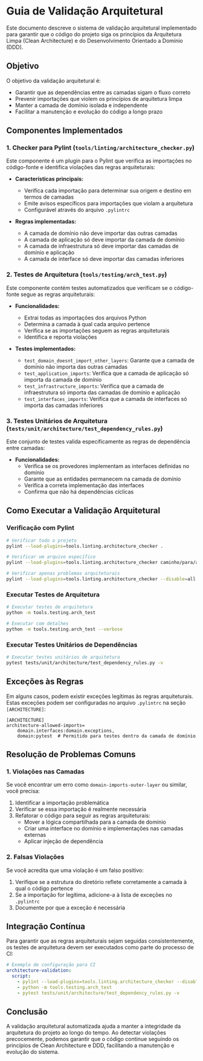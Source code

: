 # Guia de Validação Arquitetural

Este documento descreve o sistema de validação arquitetural implementado para garantir que o código do projeto siga os princípios da Arquitetura Limpa (Clean Architecture) e do Desenvolvimento Orientado a Domínio (DDD).

## Objetivo

O objetivo da validação arquitetural é:
- Garantir que as dependências entre as camadas sigam o fluxo correto
- Prevenir importações que violem os princípios de arquitetura limpa
- Manter a camada de domínio isolada e independente
- Facilitar a manutenção e evolução do código a longo prazo

## Componentes Implementados

### 1. Checker para Pylint (`tools/linting/architecture_checker.py`)

Este componente é um plugin para o Pylint que verifica as importações no código-fonte e identifica violações das regras arquiteturais:

- **Características principais:**
  - Verifica cada importação para determinar sua origem e destino em termos de camadas
  - Emite avisos específicos para importações que violam a arquitetura
  - Configurável através do arquivo `.pylintrc`

- **Regras implementadas:**
  - A camada de domínio não deve importar das outras camadas
  - A camada de aplicação só deve importar da camada de domínio
  - A camada de infraestrutura só deve importar das camadas de domínio e aplicação
  - A camada de interface só deve importar das camadas inferiores

### 2. Testes de Arquitetura (`tools/testing/arch_test.py`)

Este componente contém testes automatizados que verificam se o código-fonte segue as regras arquiteturais:

- **Funcionalidades:**
  - Extrai todas as importações dos arquivos Python
  - Determina a camada à qual cada arquivo pertence
  - Verifica se as importações seguem as regras arquiteturais
  - Identifica e reporta violações

- **Testes implementados:**
  - `test_domain_doesnt_import_other_layers`: Garante que a camada de domínio não importa das outras camadas
  - `test_application_imports`: Verifica que a camada de aplicação só importa da camada de domínio
  - `test_infrastructure_imports`: Verifica que a camada de infraestrutura só importa das camadas de domínio e aplicação
  - `test_interfaces_imports`: Verifica que a camada de interfaces só importa das camadas inferiores

### 3. Testes Unitários de Arquitetura (`tests/unit/architecture/test_dependency_rules.py`)

Este conjunto de testes valida especificamente as regras de dependência entre camadas:

- **Funcionalidades:**
  - Verifica se os provedores implementam as interfaces definidas no domínio
  - Garante que as entidades permanecem na camada de domínio
  - Verifica a correta implementação das interfaces
  - Confirma que não há dependências cíclicas

## Como Executar a Validação Arquitetural

### Verificação com Pylint

```bash
# Verificar todo o projeto
pylint --load-plugins=tools.linting.architecture_checker .

# Verificar um arquivo específico
pylint --load-plugins=tools.linting.architecture_checker caminho/para/arquivo.py

# Verificar apenas problemas arquiteturais
pylint --load-plugins=tools.linting.architecture_checker --disable=all --enable=architectural-dependency-violation .
```

### Executar Testes de Arquitetura

```bash
# Executar testes de arquitetura
python -m tools.testing.arch_test

# Executar com detalhes
python -m tools.testing.arch_test --verbose
```

### Executar Testes Unitários de Dependências

```bash
# Executar testes unitários de arquitetura
pytest tests/unit/architecture/test_dependency_rules.py -v
```

## Exceções às Regras

Em alguns casos, podem existir exceções legítimas às regras arquiteturais. Estas exceções podem ser configuradas no arquivo `.pylintrc` na seção `[ARCHITECTURE]`:

```
[ARCHITECTURE]
architecture-allowed-imports=
    domain.interfaces:domain.exceptions,
    domain:pytest  # Permitido para testes dentro da camada de domínio
```

## Resolução de Problemas Comuns

### 1. Violações nas Camadas

Se você encontrar um erro como `domain-imports-outer-layer` ou similar, você precisa:

1. Identificar a importação problemática
2. Verificar se essa importação é realmente necessária
3. Refatorar o código para seguir as regras arquiteturais:
   - Mover a lógica compartilhada para a camada de domínio
   - Criar uma interface no domínio e implementações nas camadas externas
   - Aplicar injeção de dependência

### 2. Falsas Violações

Se você acredita que uma violação é um falso positivo:

1. Verifique se a estrutura do diretório reflete corretamente a camada à qual o código pertence
2. Se a importação for legítima, adicione-a à lista de exceções no `.pylintrc`
3. Documente por que a exceção é necessária

## Integração Contínua

Para garantir que as regras arquiteturais sejam seguidas consistentemente, os testes de arquitetura devem ser executados como parte do processo de CI:

```yaml
# Exemplo de configuração para CI
architecture-validation:
  script:
    - pylint --load-plugins=tools.linting.architecture_checker --disable=all --enable=architectural-dependency-violation .
    - python -m tools.testing.arch_test
    - pytest tests/unit/architecture/test_dependency_rules.py -v
```

## Conclusão

A validação arquitetural automatizada ajuda a manter a integridade da arquitetura do projeto ao longo do tempo. Ao detectar violações precocemente, podemos garantir que o código continue seguindo os princípios de Clean Architecture e DDD, facilitando a manutenção e evolução do sistema. 